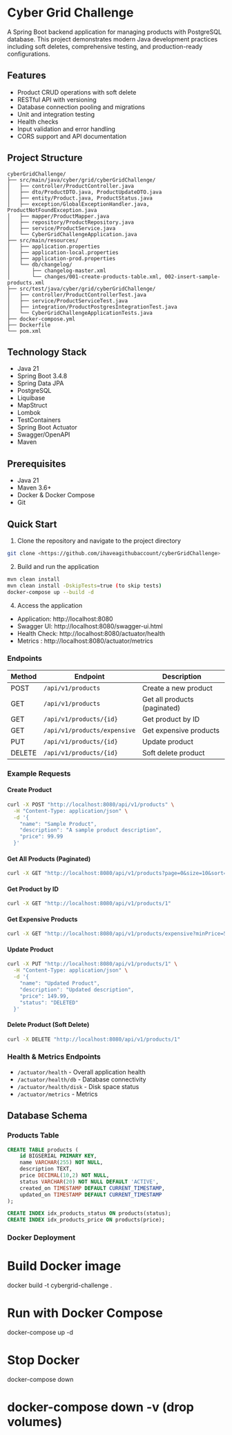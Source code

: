 # Cyber Grid Challenge
A Spring Boot backend application for managing products with PostgreSQL database. This project demonstrates modern Java development practices including soft deletes, comprehensive testing, and production-ready configurations.

## Features
- Product CRUD operations with soft delete
- RESTful API with versioning
- Database connection pooling and migrations
- Unit and integration testing
- Health checks
- Input validation and error handling
- CORS support and API documentation

## Project Structure
```
cyberGridChallenge/
├── src/main/java/cyber/grid/cyberGridChallenge/
│   ├── controller/ProductController.java
│   ├── dto/ProductDTO.java, ProductUpdateDTO.java
│   ├── entity/Product.java, ProductStatus.java
│   ├── exception/GlobalExceptionHandler.java, ProductNotFoundException.java
│   ├── mapper/ProductMapper.java
│   ├── repository/ProductRepository.java
│   ├── service/ProductService.java
│   └── CyberGridChallengeApplication.java
├── src/main/resources/
│   ├── application.properties
│   ├── application-local.properties
│   ├── application-prod.properties
│   └── db/changelog/
│       ├── changelog-master.xml
│       └── changes/001-create-products-table.xml, 002-insert-sample-products.xml
├── src/test/java/cyber/grid/cyberGridChallenge/
│   ├── controller/ProductControllerTest.java
│   ├── service/ProductServiceTest.java
│   ├── integration/ProductPostgresIntegrationTest.java
│   └── CyberGridChallengeApplicationTests.java
├── docker-compose.yml
├── Dockerfile
└── pom.xml
```

## Technology Stack
- Java 21
- Spring Boot 3.4.8
- Spring Data JPA
- PostgreSQL
- Liquibase
- MapStruct
- Lombok
- TestContainers
- Spring Boot Actuator
- Swagger/OpenAPI
- Maven

## Prerequisites
- Java 21
- Maven 3.6+
- Docker & Docker Compose
- Git

## Quick Start

1. Clone the repository and navigate to the project directory
```bash
git clone <https://github.com/ihaveagithubaccount/cyberGridChallenge>
```

2. Build and run the application
```bash
mvn clean install
mvn clean install -DskipTests=true (to skip tests)
docker-compose up --build -d
```

4. Access the application
- Application: http://localhost:8080
- Swagger UI: http://localhost:8080/swagger-ui.html
- Health Check: http://localhost:8080/actuator/health
- Metrics : http://localhost:8080/actuator/metrics


### Endpoints
| Method | Endpoint | Description |
|--------|----------|-------------|
| POST | `/api/v1/products` | Create a new product |
| GET | `/api/v1/products` | Get all products (paginated) |
| GET | `/api/v1/products/{id}` | Get product by ID |
| GET | `/api/v1/products/expensive` | Get expensive products |
| PUT | `/api/v1/products/{id}` | Update product |
| DELETE | `/api/v1/products/{id}` | Soft delete product |

### Example Requests

#### **Create Product**
```bash
curl -X POST "http://localhost:8080/api/v1/products" \
  -H "Content-Type: application/json" \
  -d '{
    "name": "Sample Product",
    "description": "A sample product description",
    "price": 99.99
  }'
```

#### **Get All Products (Paginated)**
```bash
curl -X GET "http://localhost:8080/api/v1/products?page=0&size=10&sort=name&direction=ASC"
```

#### **Get Product by ID**
```bash
curl -X GET "http://localhost:8080/api/v1/products/1"
```

#### **Get Expensive Products**
```bash
curl -X GET "http://localhost:8080/api/v1/products/expensive?minPrice=50.0"
```

#### **Update Product**
```bash
curl -X PUT "http://localhost:8080/api/v1/products/1" \
  -H "Content-Type: application/json" \
  -d '{
    "name": "Updated Product",
    "description": "Updated description",
    "price": 149.99,
    "status": "DELETED"
  }'
```

#### **Delete Product (Soft Delete)**
```bash
curl -X DELETE "http://localhost:8080/api/v1/products/1"
```

### Health & Metrics Endpoints
- `/actuator/health` - Overall application health
- `/actuator/health/db` - Database connectivity
- `/actuator/health/disk` - Disk space status
- `/actuator/metrics` - Metrics


## Database Schema
### Products Table
```sql
CREATE TABLE products (
    id BIGSERIAL PRIMARY KEY,
    name VARCHAR(255) NOT NULL,
    description TEXT,
    price DECIMAL(10,2) NOT NULL,
    status VARCHAR(20) NOT NULL DEFAULT 'ACTIVE',
    created_on TIMESTAMP DEFAULT CURRENT_TIMESTAMP,
    updated_on TIMESTAMP DEFAULT CURRENT_TIMESTAMP
);

CREATE INDEX idx_products_status ON products(status);
CREATE INDEX idx_products_price ON products(price);
```

### Docker Deployment

# Build Docker image
docker build -t cybergrid-challenge .

# Run with Docker Compose
docker-compose up -d

# Stop Docker
docker-compose down 
# docker-compose down -v (drop volumes)



